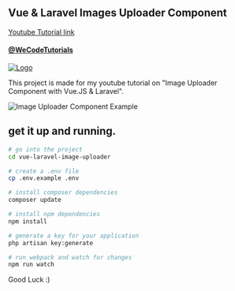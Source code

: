 ## Vue & Laravel Images Uploader Component

[Youtube Tutorial link](https://www.youtube.com/watch?v=YmyAEyGL33U&list=PLJpBh2VJhy5w6NPWuY8wz6LV1k-zLw5r5)

#### [@WeCodeTutorials](https://twitter.com/WeCodeTutorials)
[![Logo](https://cdn.pbrd.co/images/HdwCut8.png)](https://www.youtube.com/channel/UCj9VatwdukZjNOnIKcpWcsA)

This project is made for my youtube tutorial on "Image Uploader Component with Vue.JS & Laravel".

![Image Uploader Component Example](https://media.giphy.com/media/8317h5Ar3ygBgdXpNf/giphy.gif)

## get it up and running.

``` bash
# go into the project
cd vue-laravel-image-uploader

# create a .env file
cp .env.example .env

# install composer dependencies
composer update

# install npm dependencies
npm install

# generate a key for your application
php artisan key:generate

# run webpack and watch for changes
npm run watch

```

Good Luck :)
